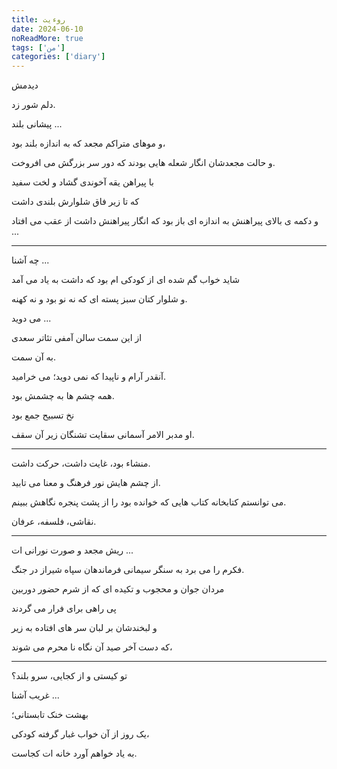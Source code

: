 ```yaml
---
title: روءیت
date: 2024-06-10
noReadMore: true
tags: ['من']
categories: ['diary']
---
```


دیدمش

دلم شور زد.

پیشانی بلند ...

و موهای متراکم مجعد که به اندازه بلند بود،

و حالت مجعدشان انگار شعله هایی بودند که دور سر بزرگش می افروخت.

با پیراهن یقه آخوندی گشاد و لخت سفید

که تا زیر فاق شلوارش بلندی داشت

و دکمه ی بالای پیراهنش به اندازه ای باز بود که انگار پیراهنش داشت از عقب می افتاد ...

---

چه آشنا ...

شاید خواب گم شده ای از کودکی ام بود که داشت به یاد می آمد

و شلوار کتان سبز پسته ای که نه نو بود و نه کهنه.

می دوید ...

از این سمت سالن آمفی تئاتر سعدی

به آن سمت.

آنقدر آرام و ناپیدا که نمی دوید؛ می خرامید.

همه چشم ها به چشمش بود.

نخ تسبیح جمع بود

او مدبر الامر آسمانی سقایت تشنگان زیر آن سقف.

---

منشاء بود، غایت داشت، حرکت داشت.

از چشم هایش نور فرهنگ و معنا می تابید.

می توانستم کتابخانه کتاب هایی که خوانده بود را از پشت پنجره نگاهش ببینم.

نقاشی، فلسفه، عرفان.

---

ریش مجعد و صورت نورانی ات ...

فکرم را می برد به سنگر سیمانی فرماندهان سپاه شیراز در جنگ.

مردان جوان و محجوب و تکیده ای که از شرم حضور دوربین

پی راهی برای فرار می گردند

و لبخندشان بر لبان سر های افتاده به زیر

که دست آخر صید آن نگاه نا محرم می شوند،

---

تو کیستی و از کجایی، سرو بلند؟

غریب آشنا ...

بهشت خنک تابستانی؛

یک روز از آن خواب غبار گرفته کودکی،

به یاد خواهم آورد خانه ات کجاست.
